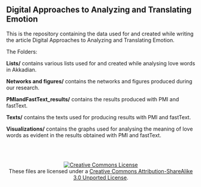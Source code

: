 ## Digital Approaches to Analyzing and Translating Emotion

This is the repository containing the data used for and created while writing the article Digital Approaches to Analyzing and Translating Emotion.

The Folders:

<b>Lists/</b> contains various lists used for and created while analysing love words in Akkadian.

<b>Networks and figures/</b> contains the networks and figures produced during our research.

<b>PMIandFastText_results/</b> contains the results produced with PMI and fastText.

<b>Texts/</b> contains the texts used for producing results with PMI and fastText.

<b>Visualizations/</b> contains the graphs used for analysing the meaning of love words as evident in the results obtained with PMI and fastText.

<br><br>

<p align="center">
<a rel="license" href="http://creativecommons.org/licenses/by-sa/3.0/"><img alt="Creative Commons License" style="border-width:0" src="https://i.creativecommons.org/l/by-sa/3.0/88x31.png" /></a><br />These files are licensed under a <a rel="license" href="http://creativecommons.org/licenses/by-sa/3.0/">Creative Commons Attribution-ShareAlike 3.0 Unported License</a>.</p>
